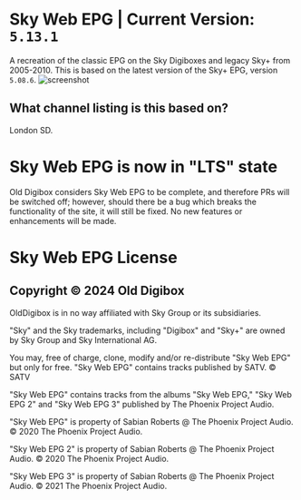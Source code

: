 # Sky Web EPG | Current Version: **`5.13.1`**
A recreation of the classic EPG on the Sky Digiboxes and legacy Sky+ from 2005-2010. This is based on the latest
version of the Sky+ EPG, version `5.08.6`.
![screenshot](www/Capture.PNG)

## What channel listing is this based on?
London SD.

# Sky Web EPG is now in "LTS" state
Old Digibox considers Sky Web EPG to be complete, and therefore PRs will
be switched off; however, should there be a bug which breaks the 
functionality of the site, it will still be fixed. No new features
or enhancements will be made.

# Sky Web EPG License
## Copyright © 2024 Old Digibox

OldDigibox is in no way affiliated with Sky Group or its subsidiaries.  

"Sky" and the Sky trademarks, including "Digibox" and "Sky+" are owned by Sky Group and Sky International AG.

You may, free of charge, clone, modify and/or re-distribute "Sky Web EPG" but only for free. "Sky Web EPG" contains tracks published by SATV.
© SATV

"Sky Web EPG" contains tracks from the albums "Sky Web EPG," "Sky Web EPG 2" and "Sky Web EPG 3" published by The Phoenix Project Audio.

"Sky Web EPG" is property of Sabian Roberts @ The Phoenix Project Audio. © 2020 The Phoenix Project Audio.

"Sky Web EPG 2" is property of Sabian Roberts @ The Phoenix Project Audio. © 2020 The Phoenix Project Audio.

"Sky Web EPG 3" is property of Sabian Roberts @ The Phoenix Project Audio. © 2021 The Phoenix Project Audio.